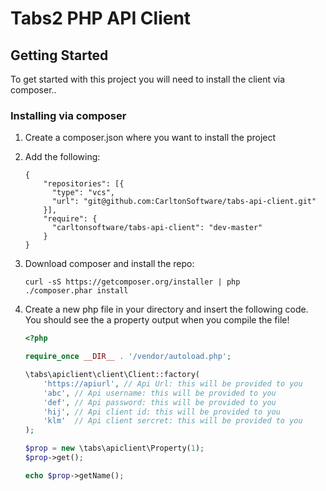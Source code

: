 Tabs2 PHP API Client
===========

## Getting Started
To get started with this project you will need to install the client via composer..

### Installing via composer
1. Create a composer.json where you want to install the project
2. Add the following:

    ```
    {
	    "repositories": [{
          "type": "vcs",
          "url": "git@github.com:CarltonSoftware/tabs-api-client.git"
        }],
	    "require": {
          "carltonsoftware/tabs-api-client": "dev-master"	
	    }
    }
    ```

3. Download composer and install the repo:

    ```
    curl -sS https://getcomposer.org/installer | php
    ./composer.phar install
    ```
    
4. Create a new php file in your directory and insert the following code.  You should see the a property output when you compile the file!

    ```php
    <?php

    require_once __DIR__ . '/vendor/autoload.php';

    \tabs\apiclient\client\Client::factory(
        'https://apiurl', // Api Url: this will be provided to you
        'abc', // Api username: this will be provided to you
        'def', // Api password: this will be provided to you
        'hij', // Api client id: this will be provided to you
        'klm'  // Api client sercret: this will be provided to you
    );

    $prop = new \tabs\apiclient\Property(1);
    $prop->get();

    echo $prop->getName();
    ```
